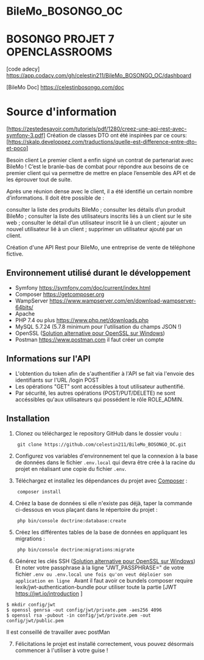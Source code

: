 # BileMo_BOSONGO_OC


# BOSONGO PROJET 7 OPENCLASSROOMS
[code adecy]   
https://app.codacy.com/gh/celestin211/BileMo_BOSONGO_OC/dashboard


[BileMo Doc] https://celestinbosongo.com/doc

# Source d'information 
[https://zestedesavoir.com/tutoriels/pdf/1280/creez-une-api-rest-avec-symfony-3.pdf]
Création de classes DTO ont été inspirées par ce cours: [https://skalp.developpez.com/traductions/quelle-est-difference-entre-dto-et-poco]

Besoin client
Le premier client a enfin signé un contrat de partenariat avec BileMo ! C’est le branle-bas de combat pour répondre aux besoins de ce premier client qui va permettre de mettre en place l’ensemble des API et de les éprouver tout de suite.

 Après une réunion dense avec le client, il a été identifié un certain nombre d’informations. Il doit être possible de :

consulter la liste des produits BileMo ;
consulter les détails d’un produit BileMo ;
consulter la liste des utilisateurs inscrits liés à un client sur le site web ;
consulter le détail d’un utilisateur inscrit lié à un client ;
ajouter un nouvel utilisateur lié à un client ;
supprimer un utilisateur ajouté par un client.

Création d'une API Rest pour BileMo, une entreprise de vente de téléphone fictive.

## Environnement utilisé durant le développement
* Symfony https://symfony.com/doc/current/index.html
* Composer https://getcomposer.org
* WampServer https://www.wampserver.com/en/download-wampserver-64bits/
* Apache 
* PHP 7.4 ou plus https://www.php.net/downloads.php
* MySQL 5.7.24 (5.7.8 minimum pour l'utilisation du champs JSON !)
* OpenSSL ([Solution alternative pour OpenSSL sur Windows](https://slproweb.com/products/Win32OpenSSL.html))
* Postman https://www.postman.com il faut créer un compte 

## Informations sur l'API
* L'obtention du token afin de s'authentifier à l'API se fait via l'envoie des identifiants sur l'URL /login POST
* Les opérations "GET" sont accéssibles à tout utilisateur authentifié.
* Par sécurité, les autres opérations (POST/PUT/DELETE) ne sont accéssibles qu'aux utilisateurs qui possédent le rôle ROLE_ADMIN.

## Installation
1. Clonez ou téléchargez le repository GitHub dans le dossier voulu :
```
    git clone https://github.com/celestin211/BileMo_BOSONGO_OC.git
```
2. Configurez vos variables d'environnement tel que la connexion à la base de données dans le fichier `.env.local` qui devra être crée à la racine du projet en réalisant une copie du fichier `.env`.

3. Téléchargez et installez les dépendances du projet avec [Composer](https://getcomposer.org/download/) :
```
    composer install
```
4. Créez la base de données si elle n'existe pas déjà, taper la commande ci-dessous en vous plaçant dans le répertoire du projet :
```
    php bin/console doctrine:database:create
```
5. Créez les différentes tables de la base de données en appliquant les migrations :
```
    php bin/console doctrine:migrations:migrate
```
6. Générez les clés SSH ([Solution alternative pour OpenSSL sur Windows](https://slproweb.com/products/Win32OpenSSL.html))
Et noter votre passphrase à la ligne "JWT_PASSPHRASE=" de votre fichier `.env ou .env.local une fois qu'on veut déploier son application en ligne `
Avant il faut avoir ce bundels composer require lexik/jwt-authentication-bundle pour utiliser toute la partie [JWT https://jwt.io/introduction ]
```Un peu de bash
$ mkdir config/jwt
$ openssl genrsa -out config/jwt/private.pem -aes256 4096
$ openssl rsa -pubout -in config/jwt/private.pem -out config/jwt/public.pem
```
Il est conseillé de travailler avec postMan 

7. Félicitations le projet est installé correctement, vous pouvez désormais commencer à l'utiliser à votre guise !
